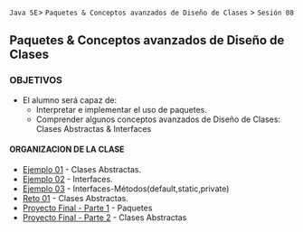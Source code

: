 
`Java SE`> `Paquetes & Conceptos avanzados de Diseño de Clases` > `Sesión 08`

## Paquetes & Conceptos avanzados de Diseño de Clases

### OBJETIVOS 

<ul>
  <li type= disc> El alumno será capaz de: 
  <ul>
     <li> Interpretar e implementar el uso de paquetes.
     <li> Comprender algunos conceptos avanzados de Diseño de Clases: Clases Abstractas & Interfaces  
  </ul>
</ul>

#### ORGANIZACION DE LA CLASE 

- [Ejemplo 01](Ejemplo-01) - Clases Abstractas.
- [Ejemplo 02](Ejemplo-02) - Interfaces.
- [Ejemplo 03](Ejemplo-03) - Interfaces-Métodos(default,static,private)
- [Reto 01](Reto-01) - Clases Abstractas.
- [Proyecto Final - Parte 1](Proyecto-Parte1) - Paquetes
- [Proyecto Final - Parte 2](Proyecto-Parte2) - Clases Abstractas
